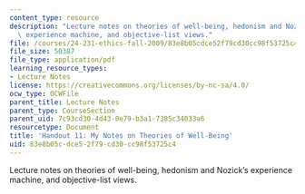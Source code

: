 ```yaml
---
content_type: resource
description: "Lecture notes on theories of well-being, hedonism and Nozick\u2019s\
  \ experience machine, and objective-list views."
file: /courses/24-231-ethics-fall-2009/83e8b05cdce52f79cd30cc98f53725c4_MIT24_231F09_lec12.pdf
file_size: 50387
file_type: application/pdf
learning_resource_types:
- Lecture Notes
license: https://creativecommons.org/licenses/by-nc-sa/4.0/
ocw_type: OCWFile
parent_title: Lecture Notes
parent_type: CourseSection
parent_uid: 7c93cd30-4d43-0e79-b3a1-7385c34033a6
resourcetype: Document
title: 'Handout 11: My Notes on Theories of Well-Being'
uid: 83e8b05c-dce5-2f79-cd30-cc98f53725c4
---
```

Lecture notes on theories of well-being, hedonism and Nozick’s experience machine, and objective-list views.